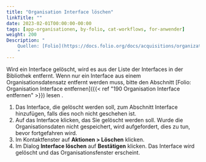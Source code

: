```yaml
---
title: "Organisation Interface löschen"
linkTitle: ""
date: 2023-02-01T00:00:00-00:00
tags: [app-organisationen, by-folio, cat-workflows, for-anwender]
weight: 200
Description: "
    Quellen: [Folio](https://docs.folio.org/docs/acquisitions/organizations/#unassigning-an-interface) & [GBV](https://info.gbv.de/display/FOLIOGBVEXTERN/Folio:+Organisation+Interface+entfernen)
    "
---
```


Wird ein Interface gelöscht, wird es aus der Liste der Interfaces in der Bibliothek entfernt. Wenn nur ein Interface aus einem Organisationsdatensatz entfernt werden muss, bitte den Abschnitt [Folio: Organisation Interface entfernen]({{< ref "190 Organisation Interface entfernen" >}}) lesen .

1.  Das Interface, die gelöscht werden soll, zum Abschnitt Interface hinzufügen, falls dies noch nicht geschehen ist.
2.  Auf das Interface klicken, das Sie gelöscht werden soll. Wurde die Organisationsdaten nicht gespeichert, wird aufgefordert, dies zu tun, bevor fortgefahren wird.
3.  Im Kontaktfenster auf **Aktionen > Löschen** klicken.
4.  Im Dialog **Interface löschen** auf **Bestätigen** klicken. Das Interface wird gelöscht und das Organisationsfenster erscheint.
